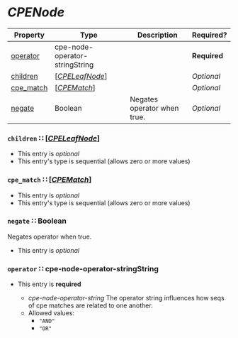 <a id="map117"></a>
# *CPENode*

| Property | Type | Description | Required? |
| -------- | ---- | ----------- | --------- |
|[operator](#operator-cpe-node-operator-stringstring)|cpe-node-operator-stringString| |**Required**|
|[children](#children-cpeleafnodecpeleafnodemdmap119)|[[*CPELeafNode*](./CPELeafNode.md#map119)]| |_Optional_|
|[cpe_match](#cpe_match-cpematchcpematchmdmap118)|[[*CPEMatch*](./CPEMatch.md#map118)]| |_Optional_|
|[negate](#negate-boolean)|Boolean|Negates operator when true.|_Optional_|


<a id="children-cpeleafnodecpeleafnodemdmap119"></a>
### `children` ∷ [[*CPELeafNode*](./CPELeafNode.md#map119)]

* This entry is _optional_
* This entry's type is sequential (allows zero or more values)


<a id="cpe_match-cpematchcpematchmdmap118"></a>
### `cpe_match` ∷ [[*CPEMatch*](./CPEMatch.md#map118)]

* This entry is _optional_
* This entry's type is sequential (allows zero or more values)


<a id="negate-boolean"></a>
### `negate` ∷ Boolean

Negates operator when true.

* This entry is _optional_



<a id="operator-cpe-node-operator-stringstring"></a>
### `operator` ∷ cpe-node-operator-stringString

* This entry is **required**


  * *cpe-node-operator-string* The operator string influences how seqs of cpe matches are related to one another.
  * Allowed values:
    * `"AND"`
    * `"OR"`
